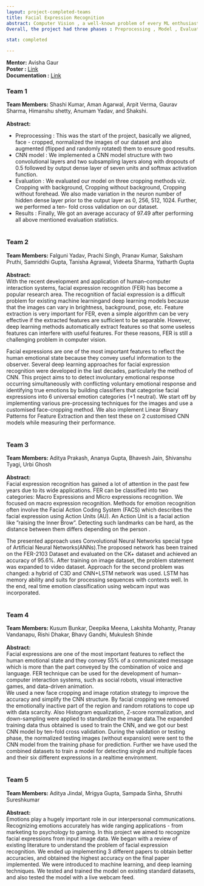 ```yaml
---
layout: project-completed-teams
title: Facial Expression Recognition
abstract: Computer Vision , a well-known problem of every ML enthusiast , is leveraging the computer/machine with the ability to see and classify objects much like human beings. This project was based on exploring Computer vision to a little extent. The aim was to develop a Machine learning model which is able to classify some basic emotions (Happy , Sad, Angry, Disgust, Fear, Surprise and Contempt) using facial expressions of humans .We had chosen the CK+ dataset for implementation.
Overall, the project had three phases : Preprocessing , Model , Evaluation.

stat: completed

---
```

**Mentor:** Avisha Gaur <br>
**Poster :** [Link](https://drive.google.com/file/d/1H7O5cfjr_KFuWEHIO3Y9GNRUY2tIVAUV/view?usp=sharing)<br>
**Documentation :** [Link](https://drive.google.com/file/d/1YtrGsabDSiB5Z_X-BavO0VV0Tqe7V8PI/view?usp=sharing)
### Team 1
**Team Members:** Shashi Kumar, Aman Agarwal, Arpit Verma, Gaurav Sharma, Himanshu shetty, Anumam Yadav, and Shakshi. <br><br>
**Abstract:**<br>
* Preprocessing : This was the start of the project, basically  we aligned, face - cropped, normalized the images of our dataset and also augmented (flipped and randomly rotated) them to ensure good results.
* CNN model : We implemented a CNN model structure with two convolutional layers and two subsampling layers along with dropouts of 0.5 followed by output dense layer of seven units and softmax activation function.
* Evaluation : We evaluated our model on three cropping methods viz. Cropping with background, Cropping without background, Cropping without forehead. We also made variation in the neuron number of hidden dense layer prior to the output layer as 0, 256, 512, 1024. Further, we performed a ten- fold cross validation on our dataset.
* Results : Finally, We got an average accuracy of 97.49 after performing all above mentioned evaluation statistics.
<br><br>

### Team 2
**Team Members:** Falguni Yadav, Prachi Singh, Pranav Kumar, Saksham Pruthi, Samriddhi Gupta, Tanisha Agrawal, Videeta Sharma, Yatharth Gupta <br><br>
**Abstract:**<br>
With the recent development and application of human–computer interaction systems, facial expression recognition (FER) has become a popular research area. The recognition of facial expression is a difficult problem for existing machine learningand deep learning models because that the images can vary in brightness, background, pose, etc. Feature extraction is very important for FER, even a simple algorithm can be very effective if the extracted features are sufficient to be separable. However, deep learning methods automatically extract features so that some useless features can interfere with useful features. For these reasons, FER is still a challenging problem in computer vision.

Facial expressions are one of the most important features to reflect the human emotional state because they convey useful information to the observer. Several deep learning approaches for facial expression recognition were developed in the last decades, particularly the method of CNN.
This project aims to to detect involuntary emotional response occurring simultaneously with conflicting voluntary emotional response and identifying true emotions by building classifiers that categorise facial expressions into 6 universal emotion categories (+1 neutral). We start off by implementing various pre-processing techniques for the images and use a customised face-cropping method. We also implement Linear Binary Patterns for Feature Extraction and then test these on 2 customised CNN models while measuring their performance.
<br><br>

### Team 3
**Team Members:** Aditya Prakash, Ananya Gupta, Bhavesh Jain, Shivanshu Tyagi, Urbi Ghosh <br><br>
**Abstract:**<br>
Facial expression recognition has gained a lot of attention in the past few years due to its wide applications. FER can be classified into two categories: Macro Expressions and Micro expressions recognition. We focused on macro expression recognition. Methods for emotion recognition  often involve the Facial Action Coding System (FACS) which describes the facial expression using Action Units (AU). An Action Unit is a facial action like ”raising the Inner Brow”. Detecting such landmarks can be hard, as the distance between them differs depending on the person .

The presented approach uses Convolutional Neural Networks special type of Artificial Neural Networks(ANNs).The proposed network has been trained on the FER-2103 Dataset  and evaluated on the CK+ dataset and achieved an accuracy of 95.6%.
After training on image dataset, the problem statement was expanded to video dataset. Approach for the second problem was  changed: a hybrid of C3D and CNN+LSTM network was used. LSTM has memory ability and suits for processing sequences with contexts well. In the end, real time emotion classification using webcam input was incorporated. 
<br><br>

### Team 4
**Team Members:** Kusum Bunkar, Deepika Meena, Lakshita Mohanty, Pranay Vandanapu, Rishi Dhakar, Bhavy Gandhi, Mukulesh Shinde <br><br>
**Abstract:**<br>
Facial expressions are one of the most important features to reflect the human emotional state and they convey 55% of a communicated message which is more than the part conveyed by the combination of voice and language. FER technique can be used for the development of human–computer interaction systems, such as social robots, visual interactive games, and data-driven animation.<br> 
We used a new face cropping and image rotation strategy to improve the accuracy and simplify the CNN structure. By facial cropping we removed the emotionally inactive part of the region and random rotations to cope up with data scarcity. Also Histogram equalization, Z-score normalization, and down-sampling were applied to standardize the image data.The expanded training data thus obtained is used to train the CNN, and we got our best CNN model by ten-fold cross validation. During the validation or testing phase, the normalized testing images (without expansion) were sent to the CNN model from the training phase for prediction. Further we have used the combined datasets to train a model for detecting single and multiple faces and their six different expressions in a realtime environment.
<br><br>

### Team 5
**Team Members:** Aditya Jindal, Mrigya Gupta, Sampada Sinha, Shruthi Sureshkumar <br><br>
**Abstract:**<br>
Emotions play a hugely important role in our interpersonal communications. Recognizing emotions accurately has wide ranging applications - from marketing to psychology to gaming. In this project we aimed to recognize facial expressions from input image data. We began with a review of existing literature to understand the problem of facial expression recognition. We ended up implementing 3 different papers to obtain better accuracies, and obtained the highest accuracy on the final paper implemented. We were introduced to machine learning, and deep learning techniques. We tested and trained the model on existing standard datasets, and also tested the model with a live webcam feed.<br>
